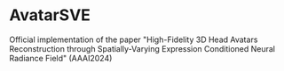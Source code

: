 # AvatarSVE
Official implementation of the paper "High-Fidelity 3D Head Avatars Reconstruction through Spatially-Varying Expression Conditioned Neural Radiance Field" (AAAI2024)
